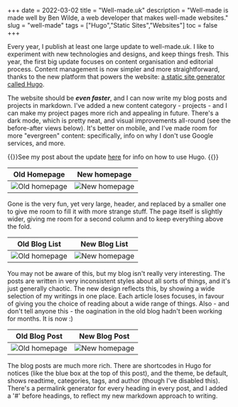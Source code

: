 +++
date = 2022-03-02
title = "Well-made.uk"
description = "Well-made is made well by Ben Wilde, a web developer that makes well-made websites."
slug = "well-made"
tags = ["Hugo","Static Sites","Websites"]
toc = false
+++

Every year, I publish at least one large update to well-made.uk. I like to experiment with new technologies and designs, and keep things fresh. This year, the first big update focuses on content organisation and editorial process. Content management is now simpler and more straightforward, thanks to the new platform that powers the website: [a static site generator called Hugo](https://gohugo.io/).

The website should be ***even faster***, and I can now write my blog posts and projects in markdown. I've added a new content category - projects - and I can make my project pages more rich and appealing in future. There's a dark mode, which is pretty neat, and visual improvements all-round (see the before-after views below). It's better on mobile, and I've made room for more "evergreen" content: specifically, info on why I don't use Google services, and more.

{{<notice info For-developers>}}See my post about the update [here](/posts/well-made-hugo) for info on how to use Hugo. {{</notice>}}

| Old Homepage | New homepage
| --- | ---
| ![Old homepage](/img/well-made-old-1.jpg) | ![New homepage](/img/well-made-new-1.jpg)

Gone is the very fun, yet very large, header, and replaced by a smaller one to give me room to fill it with more strange stuff. The page itself is slightly wider, giving me room for a second column and to keep everything above the fold.

| Old Blog List | New Blog List
| --- | ---
| ![Old homepage](/img/well-made-old-2.jpg) | ![New homepage](/img/well-made-new-2.jpg)

You may not be aware of this, but my blog isn't really very interesting. The posts are written in very inconsistent styles about all sorts of things, and it's just generally chaotic. The new design reflects this, by showing a wide selection of my writings in one place. Each article loses focuses, in favour of giving you the choice of reading about a wide range of things. Also - and don't tell anyone this - the oagination in the old blog hadn't been working for months. It is now :)

| Old Blog Post | New Blog Post
| --- | ---
| ![Old homepage](/img/well-made-old-3.jpg) | ![New homepage](/img/well-made-new-3.jpg)

The blog posts are much more rich. There are shortcodes in Hugo for notices (like the blue box at the top of this post), and the theme, be default, shows readtime, categories, tags, and author (though I've disabled this). There's a permalink generator for every heading in every post, and I added a '#' before headings, to reflect my new markdown approach to writing.
